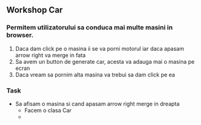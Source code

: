 ## Workshop Car

### Permitem utilizatorului sa conduca mai multe masini in browser.

1. Daca dam click pe o masina ii se va porni motorul iar daca apasam arrow right va merge in fata
2. Sa avem un button de generate car, acesta va adauga mai o masina pe ecran
3. Daca vream sa pornim alta masina va trebui sa dam click pe ea

### Task

- Sa afisam o masina si cand apasam arrow right merge in dreapta
  - Facem o clasa Car
  -